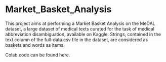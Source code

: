 # Market_Basket_Analysis
This project aims at performing a Market Basket Analysis on the MeDAL dataset, a large dataset of medical texts curated for the task of medical abbreviation disambiguation, 
available on Kaggle. 
Strings, contained in the text column of the full-data.csv file in the dataset, are considered as baskets and words as items.

Colab code can be found here.



